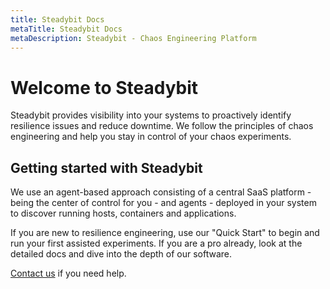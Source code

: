 ```yaml
---
title: Steadybit Docs
metaTitle: Steadybit Docs
metaDescription: Steadybit - Chaos Engineering Platform
---
```


# Welcome to Steadybit

Steadybit provides visibility into your systems to proactively identify resilience issues and reduce downtime. We follow the principles of chaos engineering and help you stay in control of your chaos experiments.

## Getting started with Steadybit

We use an agent-based approach consisting of a central SaaS platform - being the center of control for you - and agents - deployed in your system to discover running hosts, containers and applications.

If you are new to resilience engineering, use our "Quick Start" to begin and run your first assisted experiments. If you are a pro already, look at the detailed docs and dive into the depth of our software.

[Contact us](https://www.steadybit.com/contact) if you need help.

